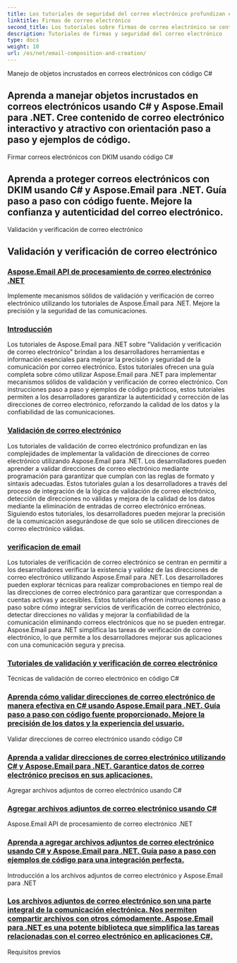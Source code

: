 ```yaml
---
title: Los tutoriales de seguridad del correo electrónico profundizan en las complejidades de implementar funciones de seguridad del correo electrónico utilizando Aspose.Email para .NET. Los desarrolladores pueden aprender técnicas para cifrar mensajes de correo electrónico, proteger datos confidenciales y protegerse contra el acceso no autorizado. Estos tutoriales guían a los desarrolladores a través del proceso de integración de algoritmos de cifrado, configuración de conexiones seguras y mejora de la privacidad de las comunicaciones. Siguiendo estos tutoriales, los desarrolladores pueden mejorar sus aplicaciones con comunicación segura por correo electrónico, garantizando que la información confidencial permanezca confidencial.
linktitle: Firmas de correo electrónico
second_title: Los tutoriales sobre firmas de correo electrónico se centran en permitir a los desarrolladores crear y administrar firmas de correo electrónico personalizadas utilizando Aspose.Email para .NET. Los desarrolladores pueden explorar técnicas para incorporar elementos de marca, información de contacto y exenciones de responsabilidad en las firmas de correo electrónico. Estos tutoriales ofrecen instrucciones paso a paso sobre cómo configurar plantillas de firmas de correo electrónico, incrustar imágenes y enlaces y automatizar la inserción de firmas. Aspose.Email para .NET simplifica la gestión de firmas de correo electrónico, lo que permite a los desarrolladores mejorar sus aplicaciones con una marca de correo electrónico profesional y consistente.
description: Tutoriales de firmas y seguridad del correo electrónico
type: docs
weight: 10
url: /es/net/email-composition-and-creation/
---
```


Manejo de objetos incrustados en correos electrónicos con código C#

## Aprenda a manejar objetos incrustados en correos electrónicos usando C# y Aspose.Email para .NET. Cree contenido de correo electrónico interactivo y atractivo con orientación paso a paso y ejemplos de código.

Firmar correos electrónicos con DKIM usando código C#

## Aprenda a proteger correos electrónicos con DKIM usando C# y Aspose.Email para .NET. Guía paso a paso con código fuente. Mejore la confianza y autenticidad del correo electrónico.

 Validación y verificación de correo electrónico

##  Validación y verificación de correo electrónico
### [ Aspose.Email API de procesamiento de correo electrónico .NET](./crafting-a-fresh-email-csharp-implementation/)
 Implemente mecanismos sólidos de validación y verificación de correo electrónico utilizando los tutoriales de Aspose.Email para .NET. Mejore la precisión y la seguridad de las comunicaciones.
### [Introducción](./constructing-a-new-mail-message-in-csharp/)
Los tutoriales de Aspose.Email para .NET sobre "Validación y verificación de correo electrónico" brindan a los desarrolladores herramientas e información esenciales para mejorar la precisión y seguridad de la comunicación por correo electrónico. Estos tutoriales ofrecen una guía completa sobre cómo utilizar Aspose.Email para .NET para implementar mecanismos sólidos de validación y verificación de correo electrónico. Con instrucciones paso a paso y ejemplos de código prácticos, estos tutoriales permiten a los desarrolladores garantizar la autenticidad y corrección de las direcciones de correo electrónico, reforzando la calidad de los datos y la confiabilidad de las comunicaciones.
### [Validación de correo electrónico](./generating-tnef-eml-from-msg-in-csharp/)
Los tutoriales de validación de correo electrónico profundizan en las complejidades de implementar la validación de direcciones de correo electrónico utilizando Aspose.Email para .NET. Los desarrolladores pueden aprender a validar direcciones de correo electrónico mediante programación para garantizar que cumplan con las reglas de formato y sintaxis adecuadas. Estos tutoriales guían a los desarrolladores a través del proceso de integración de la lógica de validación de correo electrónico, detección de direcciones no válidas y mejora de la calidad de los datos mediante la eliminación de entradas de correo electrónico erróneas. Siguiendo estos tutoriales, los desarrolladores pueden mejorar la precisión de la comunicación asegurándose de que solo se utilicen direcciones de correo electrónico válidas.
### [verificacion de email](./forming-tnef-format-from-msg-with-csharp/)
Los tutoriales de verificación de correo electrónico se centran en permitir a los desarrolladores verificar la existencia y validez de las direcciones de correo electrónico utilizando Aspose.Email para .NET. Los desarrolladores pueden explorar técnicas para realizar comprobaciones en tiempo real de las direcciones de correo electrónico para garantizar que correspondan a cuentas activas y accesibles. Estos tutoriales ofrecen instrucciones paso a paso sobre cómo integrar servicios de verificación de correo electrónico, detectar direcciones no válidas y mejorar la confiabilidad de la comunicación eliminando correos electrónicos que no se pueden entregar. Aspose.Email para .NET simplifica las tareas de verificación de correo electrónico, lo que permite a los desarrolladores mejorar sus aplicaciones con una comunicación segura y precisa. 
### [Tutoriales de validación y verificación de correo electrónico](./setting-alternative-text-for-images-csharp-guide/)
 Técnicas de validación de correo electrónico en código C#
### [Aprenda cómo validar direcciones de correo electrónico de manera efectiva en C# usando Aspose.Email para .NET. Guía paso a paso con código fuente proporcionado. Mejore la precisión de los datos y la experiencia del usuario.](./managing-default-text-encoding-csharp-implementation/)
Validar direcciones de correo electrónico usando código C#
### [Aprenda a validar direcciones de correo electrónico utilizando C# y Aspose.Email para .NET. Garantice datos de correo electrónico precisos en sus aplicaciones.](./configuring-email-headers-in-csharp/)
 Agregar archivos adjuntos de correo electrónico usando C#
### [ Agregar archivos adjuntos de correo electrónico usando C#](./adding-html-body-to-emails-csharp-example/)
 Aspose.Email API de procesamiento de correo electrónico .NET
### [ Aprenda a agregar archivos adjuntos de correo electrónico usando C# y Aspose.Email para .NET. Guía paso a paso con ejemplos de código para una integración perfecta.](./specifying-recipient-addresses-in-csharp/)
Introducción a los archivos adjuntos de correo electrónico y Aspose.Email para .NET
### [Los archivos adjuntos de correo electrónico son una parte integral de la comunicación electrónica. Nos permiten compartir archivos con otros cómodamente. Aspose.Email para .NET es una potente biblioteca que simplifica las tareas relacionadas con el correo electrónico en aplicaciones C#.](./loading-email-messages-with-load-options-in-csharp/)
Requisitos previos